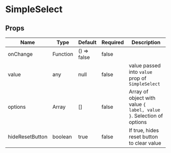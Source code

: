 # SimpleSelect

## Props
| Name            | Type     | Default     | Required | Description                                                         |
| --------------- | -------- | ----------- | -------- | ------------------------------------------------------------------- |
| onChange        | Function | () => false | false    |                                                                     |
| value           | any      | null        | false    | value passed into `value`  prop of `SimpleSelect`                   |
| options         | Array    | []          | false    | Array of object with value `{ label, value }`. Selection of options |
| hideResetButton | boolean  | true        | false    | If true, hides reset button to clear value                          |
